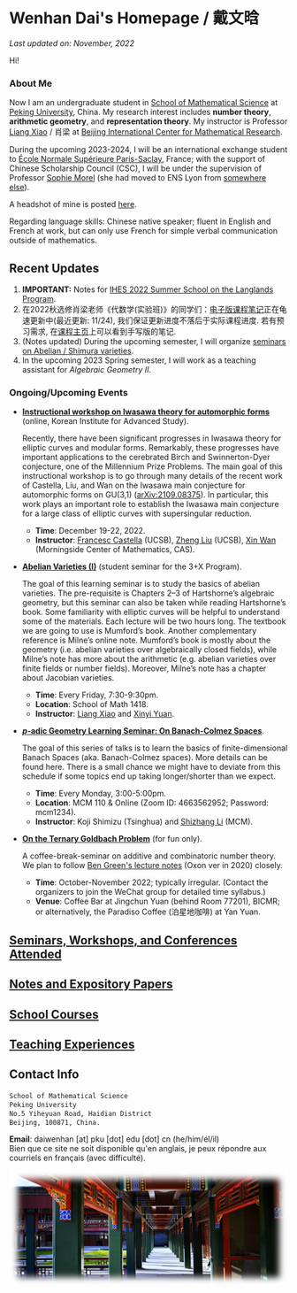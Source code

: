 # Wenhan Dai's Homepage / 戴文晗

_Last updated on: November, 2022_

Hi!

### About Me

Now I am an undergraduate student in [School of Mathematical Science](http://english.math.pku.edu.cn) at [Peking University](https://www.pku.edu.cn), China. My research interest includes **number theory**, **arithmetic geometry**, and **representation theory**. My instructor is Professor [Liang Xiao](https://bicmr.pku.edu.cn/~lxiao/index.htm) / 肖梁 at [Beijing International Center for Mathematical Research](https://bicmr.pku.edu.cn). 

During the upcoming 2023-2024, I will be an international exchange student to [École Normale Supérieure Paris-Saclay](https://ens-paris-saclay.com), France; with the support of Chinese Scholarship Council (CSC), I will be under the supervision of Professor [Sophie Morel](https://perso.ens-lyon.fr/sophie.morel/) (she had moved to ENS Lyon from [somewhere else](https://www.math.princeton.edu/people/sophie-morel)). 

A headshot of mine is posted [here](./headshot.jpg).

Regarding language skills: Chinese native speaker; fluent in English and French at work, but can only use French for simple verbal communication outside of mathematics.

## Recent Updates

1. **IMPORTANT:** Notes for [IHES 2022 Summer School on the Langlands Program](./IHES22/IHES22.md).
2. 在2022秋选修肖梁老师《代数学(实验班)》的同学们：[电子版课程笔记](https://bicmr.pku.edu.cn/~lxiao/2022fall/Honors-algebra.pdf)正在龟速更新中(最近更新: 11/24), 我们保证更新进度不落后于实际课程进度. 若有预习需求, 在[课程主页](https://bicmr.pku.edu.cn/~lxiao/2022fall/2022fall.htm)上可以看到手写版的笔记.
3. (Notes updated) During the upcoming semester, I will organize [seminars on Abelian / Shimura varieties](./AV/AV.md). 
4. In the upcoming 2023 Spring semester, I will work as a teaching assistant for _Algebraic Geometry II_.

### Ongoing/Upcoming Events

- [**Instructional workshop on Iwasawa theory for automorphic forms**]() (online, Korean Institute for Advanced Study).

  Recently, there have been significant progresses in Iwasawa theory for elliptic curves and modular forms. Remarkably, these progresses have important applications to the cerebrated Birch and Swinnerton-Dyer conjecture, one of the Millennium Prize Problems. The main goal of this instructional workshop is to go through many details of the recent work of Castella, Liu, and Wan on the Iwasawa main conjecture for automorphic forms on GU(3,1) ([arXiv:2109.08375](https://arxiv.org/abs/2109.08375)). In particular, this work plays an important role to establish the Iwasawa main conjecture for a large class of elliptic curves with supersingular reduction.
  - **Time**: December 19-22, 2022.
  - **Instructor**: [Francesc Castella](https://web.math.ucsb.edu/~castella/) (UCSB), [Zheng Liu](https://web.math.ucsb.edu/~zliu/) (UCSB), [Xin Wan](http://www.mcm.ac.cn/people/members/202011/t20201113_593075.html) (Morningside Center of Mathematics, CAS).

- [**Abelian Varieties (I)**](./AV/AV.md) (student seminar for the 3+X Program).

  The goal of this learning seminar is to study the basics of abelian varieties. The pre-requisite is Chapters 2–3 of Hartshorne’s algebraic geometry, but this seminar can also be taken while reading Hartshorne’s book. Some familiarity with elliptic curves will be helpful to understand some of the materials. Each lecture will be two hours long. The textbook we are going to use is Mumford’s book. Another complementary reference is Milne’s online note. Mumford’s book is mostly about the geometry (i.e. abelian varieties over algebraically closed fields), while Milne’s note has more about the arithmetic (e.g. abelian varieties over finite fields or number fields). Moreover, Milne’s note has a chapter about Jacobian varieties.
  - **Time**: Every Friday, 7:30-9:30pm.
  - **Location**: School of Math 1418.
  - **Instructor**: [Liang Xiao](https://bicmr.pku.edu.cn/~lxiao/index.htm) and [Xinyi Yuan](https://bicmr.pku.edu.cn/~yxy/).

- [**_p_-adic Geometry Learning Seminar: On Banach-Colmez Spaces**](./padicBC/padicBC.md).

  The goal of this series of talks is to learn the basics of finite-dimensional Banach Spaces (aka. Banach-Colmez spaces). More details can be found here. There is a small chance we might have to deviate from this schedule if some topics end up taking longer/shorter than we expect.
  - **Time**: Every Monday, 3:00-5:00pm.
  - **Location**: MCM 110 & Online (Zoom ID: 4663562952; Password: mcm1234).
  - **Instructor**: Koji Shimizu (Tsinghua) and [Shizhang Li](http://shizhang.li) (MCM).

- [**On the Ternary Goldbach Problem**](./Goldbach/Goldbach.md) (for fun only).

  A coffee-break-seminar on additive and combinatoric number theory. We plan to follow [Ben Green's lecture notes](https://courses-archive.maths.ox.ac.uk/node/view_material/49404) (Oxon ver in 2020) closely.
  - **Time**: October-November 2022; typically irregular. (Contact the organizers to join the WeChat group for detailed time syllabus.)
  - **Venue**: Coffee Bar at Jingchun Yuan (behind Room 77201), BICMR; or alternatively, the Paradiso Coffee (泊星地咖啡) at Yan Yuan.


## [Seminars, Workshops, and Conferences Attended](./swc.md)

## [Notes and Expository Papers](./notes.md)

## [School Courses](./courses.md)

## [Teaching Experiences](./teaching.md)


## Contact Info

```
School of Mathematical Science
Peking University
No.5 Yiheyuan Road, Haidian District
Beijing, 100871, China.
```

**Email**: daiwenhan [at] pku [dot] edu [dot] cn (he/him/él/il)
<br/>
Bien que ce site ne soit disponible qu'en anglais, je peux répondre aux courriels en français (avec difficulté).

![summer](./landscape-summer.png)